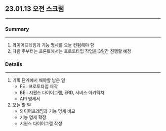 ## 23.01.13 오전 스크럼

---

### Summary

---

1. 와이어프레임과 기능 명세를 오늘 컨펌해야 함
2. 다음 주부터는 프론트에서는 프로토타입 작업을 3일간 진행할 예정

### Details

---

1. 기획 단계에서 해야할 남은 일
    - FE : 프로토타입 제작
    - BE : 시퀀스 다이어그램, ERD, 서비스 아키텍처
    - API 명세서
2. 오늘 할 일
    - 와이어프레임과 기능 명세 비교
    - 기능 명세 확정
    - 시퀀스 다이어그램 작성